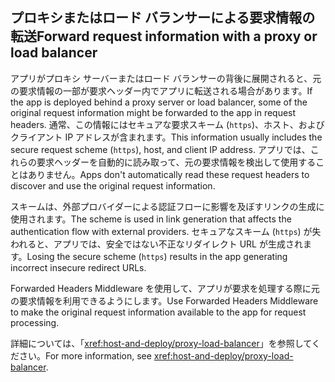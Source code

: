 ## <a name="forward-request-information-with-a-proxy-or-load-balancer"></a><span data-ttu-id="d505c-101">プロキシまたはロード バランサーによる要求情報の転送</span><span class="sxs-lookup"><span data-stu-id="d505c-101">Forward request information with a proxy or load balancer</span></span>

<span data-ttu-id="d505c-102">アプリがプロキシ サーバーまたはロード バランサーの背後に展開されると、元の要求情報の一部が要求ヘッダー内でアプリに転送される場合があります。</span><span class="sxs-lookup"><span data-stu-id="d505c-102">If the app is deployed behind a proxy server or load balancer, some of the original request information might be forwarded to the app in request headers.</span></span> <span data-ttu-id="d505c-103">通常、この情報にはセキュアな要求スキーム (`https`)、ホスト、およびクライアント IP アドレスが含まれます。</span><span class="sxs-lookup"><span data-stu-id="d505c-103">This information usually includes the secure request scheme (`https`), host, and client IP address.</span></span> <span data-ttu-id="d505c-104">アプリでは、これらの要求ヘッダーを自動的に読み取って、元の要求情報を検出して使用することはありません。</span><span class="sxs-lookup"><span data-stu-id="d505c-104">Apps don't automatically read these request headers to discover and use the original request information.</span></span>

<span data-ttu-id="d505c-105">スキームは、外部プロバイダーによる認証フローに影響を及ぼすリンクの生成に使用されます。</span><span class="sxs-lookup"><span data-stu-id="d505c-105">The scheme is used in link generation that affects the authentication flow with external providers.</span></span> <span data-ttu-id="d505c-106">セキュアなスキーム (`https`) が失われると、アプリでは、安全ではない不正なリダイレクト URL が生成されます。</span><span class="sxs-lookup"><span data-stu-id="d505c-106">Losing the secure scheme (`https`) results in the app generating incorrect insecure redirect URLs.</span></span>

<span data-ttu-id="d505c-107">Forwarded Headers Middleware を使用して、アプリが要求を処理する際に元の要求情報を利用できるようにします。</span><span class="sxs-lookup"><span data-stu-id="d505c-107">Use Forwarded Headers Middleware to make the original request information available to the app for request processing.</span></span>

<span data-ttu-id="d505c-108">詳細については、「<xref:host-and-deploy/proxy-load-balancer>」を参照してください。</span><span class="sxs-lookup"><span data-stu-id="d505c-108">For more information, see <xref:host-and-deploy/proxy-load-balancer>.</span></span>
